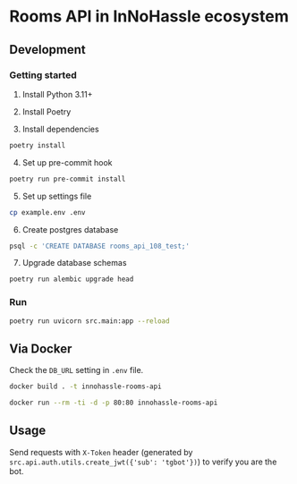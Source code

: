 # Rooms API in InNoHassle ecosystem

## Development

### Getting started

1. Install Python 3.11+

2. Install Poetry

3. Install dependencies

```bash
poetry install
```

4. Set up pre-commit hook

```bash
poetry run pre-commit install
```

5. Set up settings file

```bash
cp example.env .env
```

6. Create postgres database

```bash
psql -c 'CREATE DATABASE rooms_api_108_test;'
```

7. Upgrade database schemas

```bash
poetry run alembic upgrade head
```

### Run

```bash
poetry run uvicorn src.main:app --reload
```

## Via Docker

Check the `DB_URL` setting in `.env` file.
```bash
docker build . -t innohassle-rooms-api
```
```bash
docker run --rm -ti -d -p 80:80 innohassle-rooms-api
```

## Usage

Send requests with `X-Token` header (generated by `src.api.auth.utils.create_jwt({'sub': 'tgbot'})`) to verify you are the bot.
